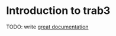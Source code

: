 # Introduction to trab3

TODO: write [great documentation](http://jacobian.org/writing/what-to-write/)
